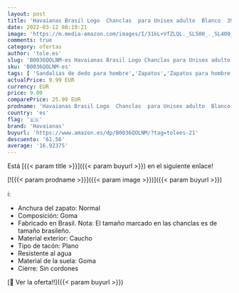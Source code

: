 ```yaml
---
layout: post
title: 'Havaianas Brasil Logo  Chanclas  para Unisex adulto  Blanco  39/40 EU'
date: 2022-03-12 08:19:21
image: 'https://m.media-amazon.com/images/I/31kL+VfZLQL._SL500_._SL400_.jpg'
comments: true
category: ofertas
author: 'tole.es'
slug: 'B0036QOLNM-es Havaianas Brasil Logo Chanclas para Unisex adulto Blanco...'
sku: 'B0036QOLNM-es'
tags: [ 'Sandalias de dedo para hombre','Zapatos','Zapatos para hombre','Zapatos y complementos','chanclas','havaianas', ]
actualPrice: 9.99 EUR
currency: EUR
price: 9.99
comparePrice: 25.99 EUR
prodname: 'Havaianas Brasil Logo  Chanclas  para Unisex adulto  Blanco  39/40 EU'
country: 'es'
flag: '🇪🇸'
brand: 'Havaianas'
buyurl: 'https://www.amazon.es/dp/B0036QOLNM/?tag=tolees-21'
descuento: '61.56'
average: '16.92375'
---
```


Está [{{< param title >}}]({{< param buyurl >}}) en el siguiente enlace!

[![{{< param prodname >}}]({{< param image >}})]({{< param buyurl >}})

ℹ️:

- Anchura del zapato: Normal
- Composición: Goma
- Fabricado en Brasil. Nota: El tamaño marcado en las chanclas es de tamaño brasileño.
- Material exterior: Caucho
- Tipo de tacón: Plano
- Resistente al agua
- Material de la suela: Goma
- Cierre: Sin cordones

[🛒 Ver la oferta!!]({{< param buyurl >}})
